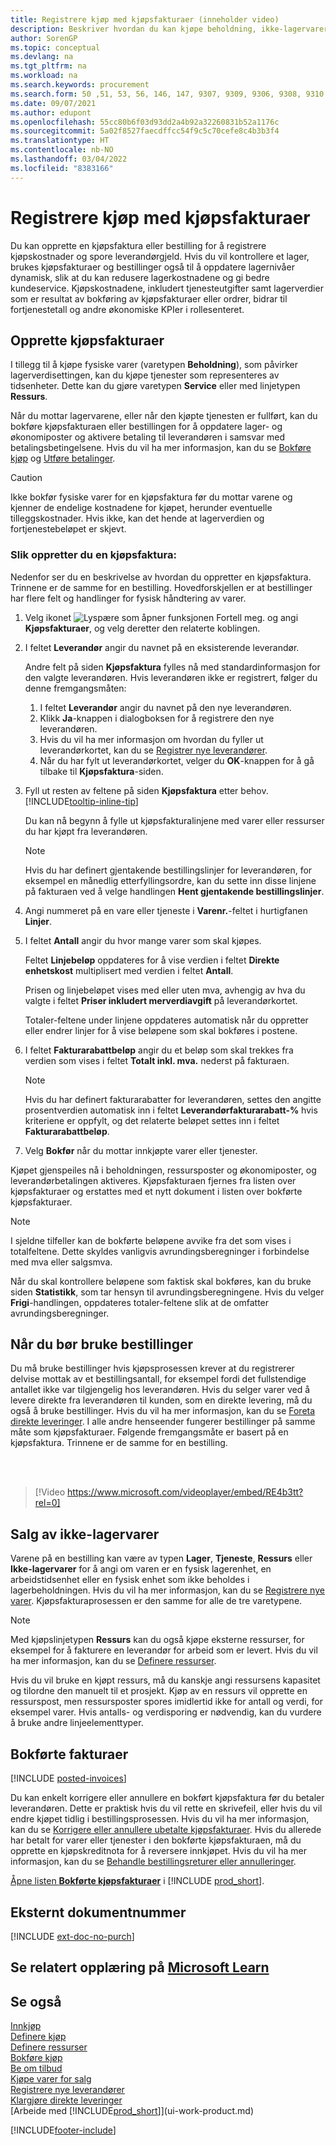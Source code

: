 ```yaml
---
title: Registrere kjøp med kjøpsfakturaer (inneholder video)
description: Beskriver hvordan du kan kjøpe beholdning, ikke-lagervarer eller ressurser ved å opprette og bokføre kjøpsfakturaer eller ordrer.
author: SorenGP
ms.topic: conceptual
ms.devlang: na
ms.tgt_pltfrm: na
ms.workload: na
ms.search.keywords: procurement
ms.search.form: 50 ,51, 53, 56, 146, 147, 9307, 9309, 9306, 9308, 9310
ms.date: 09/07/2021
ms.author: edupont
ms.openlocfilehash: 55cc80b6f03d93dd2a4b92a32260831b52a1176c
ms.sourcegitcommit: 5a02f8527faecdffcc54f9c5c70cefe8c4b3b3f4
ms.translationtype: HT
ms.contentlocale: nb-NO
ms.lasthandoff: 03/04/2022
ms.locfileid: "8383166"
---
```

# <a name="record-purchases-with-purchase-invoices"></a>Registrere kjøp med kjøpsfakturaer

Du kan opprette en kjøpsfaktura eller bestilling for å registrere kjøpskostnader og spore leverandørgjeld. Hvis du vil kontrollere et lager, brukes kjøpsfakturaer og bestillinger også til å oppdatere lagernivåer dynamisk, slik at du kan redusere lagerkostnadene og gi bedre kundeservice. Kjøpskostnadene, inkludert tjenesteutgifter samt lagerverdier som er resultat av bokføring av kjøpsfakturaer eller ordrer, bidrar til fortjenestetall og andre økonomiske KPIer i rollesenteret.

## <a name="create-purchase-invoices"></a>Opprette kjøpsfakturaer

I tillegg til å kjøpe fysiske varer (varetypen **Beholdning**), som påvirker lagerverdisettingen, kan du kjøpe tjenester som representeres av tidsenheter. Dette kan du gjøre varetypen **Service** eller med linjetypen **Ressurs**.

Når du mottar lagervarene, eller når den kjøpte tjenesten er fullført, kan du bokføre kjøpsfakturaen eller bestillingen for å oppdatere lager- og økonomiposter og aktivere betaling til leverandøren i samsvar med betalingsbetingelsene. Hvis du vil ha mer informasjon, kan du se [Bokføre kjøp](ui-post-purchases.md) og [Utføre betalinger](payables-make-payments.md).

> [!CAUTION]  
> Ikke bokfør fysiske varer for en kjøpsfaktura før du mottar varene og kjenner de endelige kostnadene for kjøpet, herunder eventuelle tilleggskostnader. Hvis ikke, kan det hende at lagerverdien og fortjenestebeløpet er skjevt.

### <a name="to-create-a-purchase-invoice"></a>Slik oppretter du en kjøpsfaktura:

Nedenfor ser du en beskrivelse av hvordan du oppretter en kjøpsfaktura. Trinnene er de samme for en bestilling. Hovedforskjellen er at bestillinger har flere felt og handlinger for fysisk håndtering av varer.

1. Velg ikonet ![Lyspære som åpner funksjonen Fortell meg.](media/ui-search/search_small.png "Fortell hva du vil gjøre") og angi **Kjøpsfakturaer**, og velg deretter den relaterte koblingen.  
2. I feltet **Leverandør** angir du navnet på en eksisterende leverandør.

    Andre felt på siden **Kjøpsfaktura** fylles nå med standardinformasjon for den valgte leverandøren. Hvis leverandøren ikke er registrert, følger du denne fremgangsmåten:

    1. I feltet **Leverandør** angir du navnet på den nye leverandøren.
    2. Klikk **Ja**-knappen i dialogboksen for å registrere den nye leverandøren.
    3. Hvis du vil ha mer informasjon om hvordan du fyller ut leverandørkortet, kan du se [Registrer nye leverandører](purchasing-how-register-new-vendors.md).  
    4. Når du har fylt ut leverandørkortet, velger du **OK**-knappen for å gå tilbake til **Kjøpsfaktura**-siden.

3. Fyll ut resten av feltene på siden **Kjøpsfaktura** etter behov. [!INCLUDE[tooltip-inline-tip](includes/tooltip-inline-tip_md.md)]

    Du kan nå begynn å fylle ut kjøpsfakturalinjene med varer eller ressurser du har kjøpt fra leverandøren.

    > [!NOTE]  
    > Hvis du har definert gjentakende bestillingslinjer for leverandøren, for eksempel en månedlig etterfyllingsordre, kan du sette inn disse linjene på fakturaen ved å velge handlingen **Hent gjentakende bestillingslinjer**.
4. Angi nummeret på en vare eller tjeneste i **Varenr.**-feltet i hurtigfanen **Linjer**.
5. I feltet **Antall** angir du hvor mange varer som skal kjøpes.

    Feltet **Linjebeløp** oppdateres for å vise verdien i feltet **Direkte enhetskost** multiplisert med verdien i feltet **Antall**.

    Prisen og linjebeløpet vises med eller uten mva, avhengig av hva du valgte i feltet **Priser inkludert merverdiavgift** på leverandørkortet.

    Totaler-feltene under linjene oppdateres automatisk når du oppretter eller endrer linjer for å vise beløpene som skal bokføres i postene.

6. I feltet **Fakturarabattbeløp** angir du et beløp som skal trekkes fra verdien som vises i feltet **Totalt inkl. mva.** nederst på fakturaen.

    > [!NOTE]  
    > Hvis du har definert fakturarabatter for leverandøren, settes den angitte prosentverdien automatisk inn i feltet **Leverandørfakturarabatt-%** hvis kriteriene er oppfylt, og det relaterte beløpet settes inn i feltet **Fakturarabattbeløp**.
7. Velg **Bokfør** når du mottar innkjøpte varer eller tjenester.

Kjøpet gjenspeiles nå i beholdningen, ressursposter og økonomiposter, og leverandørbetalingen aktiveres. Kjøpsfakturaen fjernes fra listen over kjøpsfakturaer og erstattes med et nytt dokument i listen over bokførte kjøpsfakturaer.  

> [!NOTE]
> I sjeldne tilfeller kan de bokførte beløpene avvike fra det som vises i totalfeltene. Dette skyldes vanligvis avrundingsberegninger i forbindelse med mva eller salgsmva.
>
> Når du skal kontrollere beløpene som faktisk skal bokføres, kan du bruke siden **Statistikk**, som tar hensyn til avrundingsberegningene. Hvis du velger **Frigi**-handlingen, oppdateres totaler-feltene slik at de omfatter avrundingsberegninger.

## <a name="when-to-use-purchase-orders"></a>Når du bør bruke bestillinger

Du må bruke bestillinger hvis kjøpsprosessen krever at du registrerer delvise mottak av et bestillingsantall, for eksempel fordi det fullstendige antallet ikke var tilgjengelig hos leverandøren. Hvis du selger varer ved å levere direkte fra leverandøren til kunden, som en direkte levering, må du også å bruke bestillinger. Hvis du vil ha mer informasjon, kan du se [Foreta direkte leveringer](sales-how-drop-shipment.md). I alle andre henseender fungerer bestillinger på samme måte som kjøpsfakturaer. Følgende fremgangsmåte er basert på en kjøpsfaktura. Trinnene er de samme for en bestilling.

<br><br>

> [!Video https://www.microsoft.com/videoplayer/embed/RE4b3tt?rel=0]

## <a name="selling-non-inventory-items"></a>Salg av ikke-lagervarer

Varene på en bestilling kan være av typen **Lager**, **Tjeneste**, **Ressurs** eller **Ikke-lagervarer** for å angi om varen er en fysisk lagerenhet, en arbeidstidsenhet eller en fysisk enhet som ikke beholdes i lagerbeholdningen. Hvis du vil ha mer informasjon, kan du se [Registrere nye varer](inventory-how-register-new-items.md). Kjøpsfakturaprosessen er den samme for alle de tre varetypene.

> [!NOTE]
> Med kjøpslinjetypen **Ressurs** kan du også kjøpe eksterne ressurser, for eksempel for å fakturere en leverandør for arbeid som er levert. Hvis du vil ha mer informasjon, kan du se [Definere ressurser](projects-how-setup-resources.md).
>
> Hvis du vil bruke en kjøpt ressurs, må du kanskje angi ressursens kapasitet og tilordne den manuelt til et prosjekt. Kjøp av en ressurs vil opprette en ressurspost, men ressursposter spores imidlertid ikke for antall og verdi, for eksempel varer. Hvis antalls- og verdisporing er nødvendig, kan du vurdere å bruke andre linjeelementtyper.

## <a name="posted-invoices"></a>Bokførte fakturaer

[!INCLUDE [posted-invoices](includes/posted-invoices.md)]

Du kan enkelt korrigere eller annullere en bokført kjøpsfaktura før du betaler leverandøren. Dette er praktisk hvis du vil rette en skrivefeil, eller hvis du vil endre kjøpet tidlig i bestillingsprosessen. Hvis du vil ha mer informasjon, kan du se [Korrigere eller annullere ubetalte kjøpsfakturaer](purchasing-how-correct-cancel-unpaid-purchase-invoices.md). Hvis du allerede har betalt for varer eller tjenester i den bokførte kjøpsfakturaen, må du opprette en kjøpskreditnota for å reversere innkjøpet. Hvis du vil ha mer informasjon, kan du se [Behandle bestillingsreturer eller annulleringer](purchasing-how-process-purchase-returns-cancellations.md).

[Åpne listen **Bokførte kjøpsfakturaer**](https://businesscentral.dynamics.com/?page=146) i [!INCLUDE [prod_short](includes/prod_short.md)].

## <a name="external-document-number"></a>Eksternt dokumentnummer

[!INCLUDE [ext-doc-no-purch](includes/ext-doc-no-purch.md)]

## <a name="see-related-training-at-microsoft-learn"></a>Se relatert opplæring på [Microsoft Learn](/learn/modules/processing-invoices-dynamics-365-business-central/index)

## <a name="see-also"></a>Se også

[Innkjøp](purchasing-manage-purchasing.md)  
[Definere kjøp](purchasing-setup-purchasing.md)  
[Definere ressurser](projects-how-setup-resources.md)  
[Bokføre kjøp](ui-post-purchases.md)  
[Be om tilbud](purchasing-how-request-quotes.md)  
[Kjøpe varer for salg](purchasing-how-purchase-products-sale.md)  
[Registrere nye leverandører](purchasing-how-register-new-vendors.md)  
[Klargjøre direkte leveringer](sales-how-drop-shipment.md)  
[Arbeide med [!INCLUDE[prod_short](includes/prod_short.md)]](ui-work-product.md)


[!INCLUDE[footer-include](includes/footer-banner.md)]